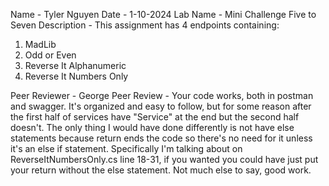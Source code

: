 Name - Tyler Nguyen
Date - 1-10-2024
Lab Name - Mini Challenge Five to Seven
Description - 
This assignment has 4 endpoints containing:
1. MadLib
2. Odd or Even
3. Reverse It Alphanumeric
4. Reverse It Numbers Only

Peer Reviewer - George
Peer Review - Your code works, both in postman and swagger. It's organized and easy to follow, but for some reason after the first half of services have "Service" at the end but the second half doesn't. The only thing I would have done differently is not have else statements because return ends the code so there's no need for it unless it's an else if statement. Specifically I'm talking about on ReverseItNumbersOnly.cs line 18-31, if you wanted you could have just put your return without the else statement. Not much else to say, good work.
